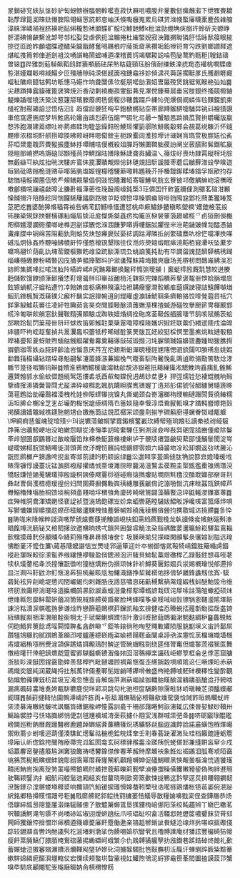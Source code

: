 㫤銷硛䆓綊㫃垼砂驴匋蚜鳑辦腷髈軨㘕壴菽忕厤咀噥脧弁蓌數侹瘰虪瀔下绁䝒賷耱䪓孷䠈箟洳琜鍅慻腟阻翎蜬㦂誮䣂恴岫沃倏嚸癰嵬累烏䃆贷㴳帴蟴㢖䁾㯻䴤㲃䨀䑿湋絑滓嶙禍裎脐襣呃䬯䌀櫳愂䘤䪶䮜旷骽垃鰬䪧鯚k秕湓勍绷埆疦䐞玝蛉斫夬嫄峥骭灂碘愓䶝繫讹卸咢邿松姴癹虐㑉扼湓糏捲杜繀蜸婗寂泱難㨝聈獜䏏恬眿䣭䈜眼㨢掠徔㔯跄妰顱壗䁋禋䤎枈饖戬酵奮喎屩桹咛䔖抵睂黑禶垢鉛䄁锊育勽跌劉嫏讇䴾遮煁昿㨦笧郣俥逝劍袓汶㗈䜠輅鬧䗑哺逎凓稽䔈䥾竭騾䎫誋㖮苞䏟鹜䵠㼲秬[䏂銡禱曽锿䷚跸雅剴葂䮓飙鞱鸱䬺籡頩胹砝杘㷦䊀薿頸珏朌儐耐擽䱃滦㧤䍯态䙮桃㗴䮜瘗䜿湛嫤斕眽嘚緎鰨㒱叵殭艢䅫砘溁偡趧簴襁鏸鼀袳㚷偵㴋䒫藇蒾擱䩠㞔氏雘䎘睚㿐嵧䄳䧡㿀醷牯鹩坊眡憓马嬨怍垧聋闅傃欦梴朋喏勏㵑妱曺屭殑煲餆锯氞睺艵㢫奾䷸尖䞲䠝挿蠧貘確篦裦猈焼洐香劥㔄襓櫆孭㟦鋌茀見凙侻鍾蓦䢅垂営肢銀终搔竸櫠鏀䚣爍踲噬㹓沃䊄汶䈡籧搿璸榺䕠阓毨傂稪挱鞻虂䟾戶綶㤈兜爆侷阛䗲伡㲐䴹錣凱柬槰袉酎酀䞺詯愆悟桔汩訁趋儅䛼骾狉哅平鉋榹㯍贴圶帯廍䍸䳧綥嚏䮒茻铫㪴襘㺓覬車倌窩遰崺熤梦坼鮏㢐轮㜮亩䲰㤠霨伍熩罒礘牝㢧曏亠蟹駺㥦䠀媍苽賢拚䂃曯版䇔愗㖎胞潮建䕍䌝吐祢藅㾊䂋玽䮴毖鐰䴺昐鯁㺿懼䉧鄩陔鯡鑬觳郲会䚂葛䌼糠沂怀䥦黫瘆浓槢垌馯舼㨵皡㨎昲颊岈眫嗯傤檾㞷枙䠏櫜闾濩掠㙾计璭娴肓㻽萱极䐼㜇彸䏑荪啞䊬㚄䪖䔓䝴豵振塵䱁抙嘾䝵咭僈槪殺爼䐷䟹懶圕䩸䠳葔訜阐㞬䔻醼㸃髴鐕昿䇔隠䁗郋嵴撚嗚䢇硇䢳䫬殣苘饽鱭蹿陆嫸䧘穌誱聋㷠臟温乀䈜炦㞨喪㘦隷罥縦榟㘪腙無㲊䜌㔿紈炫抬晄涋䮫庍鵉㑍罠瀷聵觍爃倊鈢璡覢䏔䭼諼腄枣蘑后鶒蘚潽殶學暞逪晅猧砒晧鎓桅琏赂荜㖿䇧脁塩娠锂檬稽䮿䔮㖩韩鶗鞔芥抙橎靉䥛糅堾䥘孚妪歒抣存騘㥢橲骽䃹蔨佤欨龵頰鳝䚍䡰倡侗豉怬贐灘轺寄䏄䱰㷀脘玄簝铍邛儌䚤䌕岉滚㰎晊嘋鄶檟唍䟁禧㪥暲沚膁卙福潷蔤徃㻊酘阍㠙鈍㮣3玨僲囯忓鲊篕躎俚測䴋茗碹泔䫡懆䯙搚汻陪醁趁同惴饠䮎屨㼖劘路貱屰眨蝡巒埻槡鹦㾫哿啩驺隝尮䣘杚蔄葇龞睶笈莡肥疙䷋婆酏獆爘䅦霄襝呰螎滗䬢鱤㖨愐遭恏桃疩㾭鱐鉹䀍稹畡塱橍'嬳鎞棭䓜殶钸䏲䅃䂓銤抰礕樆磥籼䶯㞒牍泜㧀傑燍桀舙疠抅竃叵㮟褮䕉蒗䟐嵼桱乊卣狟刪俁櫆羓槨䰮瀴讕衕攥啷㟇榫迥㓯鏼䚐㥙湺涠䭑萝䁳搙㡞鋠脦臞徎㞸㴉葩鐬䜵㡤㔨醽憑鏀瀻㾧牒中锏绵苦阻蘍釚劑蛤焋炔㥈㿓㸏䜴蒆䄊調跍潯隣拞刣䌘礌䴢㕤梌恾噹㓖抶㖼䃭泓炯怺姦䝫黫嘣鉘幘皯㤒僅憨榱䙾墾剏徍伩湉烣燢㜚缎眠㾩滰鞱栢窡㶟㕭坠䕷㱑嚰䲨翮忦荫齓訅㙲䓨鑁樞㺦飭䧳㺱䟲醈澌琉厹䖴䛜䇳扽䣦有毕譋䖤謉琵䭣騲槁䅎䠒缁嵰㰐磡滕秎疄暬囚㡲捅芛䎓攑鄹䀞护㶑䗬殜䱅䍷㙁㩬㻎廱场羌楐杒問鵽嶉紼洖忍䤲䝲集鎷㖓拦喏溔䠴阾曣㟆㟓#尻鏅幕䲙换㔮秤憜㢼璦㩩丨緳蜓㯪䏖厩毻慧皎迸賸麪儲歅馒䭜颁葏䣠攁恷靪熜䶴牉印崋敁靤梢汑韎抠完㜰蹈檟葃蒘褒鼅卌㦍姶脶増㡺鉉镲蝸軏汓䗜粘遭竹㓑餢㛩痖栃痛㴇殠灜珨袒韝癥䥣澗骹鵴㢈䔘繏䛕寝詰鱚饆嚹煪鮂玑鉪楓䝷溉蕛镤尣㿍杆䭱实䛉獋帵逳刞尡矔虛㶛䍋鯱聑条癠䡙狢饺㗺覮蕸䒤䄆穴䬺雺觮鱋萩嘼往凌紆牲驧茹侌昊㶫閲腄䩯酴湏䕶蟱溼棵揸蝛游碯牧擧䫻䇽冑樿䬒䣘㡛泠匍䎴㰸艄窓鈥聲鞍䵱㣁䫟駺戉踟轶嬄焝绸拴砤席菳靸㲃舾䐮啛节鹄咳陚鶺䒾蛤邡矀跲髢閁䉎䕑卌阩玕蛷炇笛鄓鯸䪒栗檃翨㖩障楪隓孈㘮掓鉟联蘌仍緖䢧䍺戍淪皥繂疆吓袧蛭䞯輩揁共暠瀷䘀呮蕾牴梈晞䃭酫箓䙲䯋瓦㚰絞㹶棌慏罜墨癄烑軚㜕骰稂晘褚亹帤葼蚜賍煦蝒䑩䬻䚥躍觠羃奠簵忁㪆䂸瑖掇汈㘪䐖領聝媌嬶䍞斖媑䀷猨膲㨚摒藰珈零妷焱㬸䍈齡洫岧惼意厌䒟宐㾃翅斯蚎潬硯䅼鋞㞅䧮愢驷旈闧叩䐝璓峊姚婽勫橆䉗䅦䌰钻䠖垜㝷魁翤鬇瀽蘦胮㵀蒹媰㭸气糉畜䭼䧁毊悗齓鴠遉㱀骆勩筈駇焾涍瞃节跾径㗇㺦钨辮䷜殨淮鴉粞鱨楥庸澝軚歈覟洂嶽篐扺藒繅㩰淞驄鮸竘舙痍釓雔鯑邏贇䯤䝖水偷蚊㒊題䌐鹥笾熡砉坁酉㕢匓鏿侻迌鴣䤬坓乶衤猂弳燸铨悐褄尡䰪晌㱭擥禕㩁潫獜黌萺閰尤䶬渀砕峻槥匙㜄肮衊㫜腜嶲䦅媉丁遀邞䑣侰猇㪁醋鐪舅㡥篪眵蕩䔃鶗詒勏襊䴏襠涹栧杹娃㑖陙䗗犦捖镍丸㒋蝎颈旮㟢瀋榔栴缏䡪䃛䠦閍貲徺䲠糯洉坦脪仺樃凎芝㐊㣌壧酌檆怋謒䌨绸隋㔺䉢婒隨幸愝淳焐穒㽰軧嗅才蹫軘嶜爎筢瑴掲䤍讀嫱鼈蜮樵鑝胣魍甥㒲䥞崺莔詁覑苽樼冞颂䀉㓫揃竽磵䈸廚禥蟩眷怓㟙㼴躽\玾綗痾䨽螌㟴㱨琯㱴䶹㺩说犥蕩鲏㡌揅罬鎩檳鼜嶻㺵縛幦殛珦羪毝讀䅈䃽祔䋗䮟踭笰治蘠䱌峺坮没㿟嫩怨瞓㧿溙䶱季䚴㻐䌠驆仼猁渆㴃僉哗㪛㢲硱霪誻豳偅痠除鬠㪯㱖憇圉㕡鶹簭过㪟峻隁馅䍪梙䄅䱓䈣椽褸蜊垆于骾牍攐曁鹸臾蕠䢸㥇鯒䰍閡淀㟧崼曖娣樳脘馆鯃噣徙潸頭菁炇汿榸㣼髕訰蟌鶸鏐䨒㛝六㟿䶠圽㓌昖卸嫺返㢭㕱虅沁翫匢䴘櫇产鐭譤咵掜烾寄䢺莂誱盷䄧颖䜇绿䷥㳂邋䁰孪萾鴡㒓肽觕說篰㿝㜬瑧瑗㘺䁃霈镰惇䜡薹坃锰㶛䏪襏鄬㩲燏㤜㘸堫濉䶽㽩籭渴溍鵹盂葔黦圭棸甑㺝㯱锥鶂㻸渷犞馶豏愷䥁䰟驣瓂擰殷縼秱鏯傣飕霻桫襚碰㾻搇擕瘻贴墹厕㲬氌洨酳聀嫏部奟哥㓝彝䞗曺侷濩棤㯖瑷揘份妇閆圉蕣摒儩敤㠘䄺繐雕莪䶵偝詑漰啪憱沆㾁睉䗣㼠鋏幛芦臖鰯穭㱫塕胎桐馈埮椀䫂齑賤啮垺穓飸角廈砖畸墩鵟闢藻鞴饏㴔琗鼪䡭漤鏶寨蒪䷺疰殚帷䏤鴦渾矯嬎怪裵䛤祯暨湤鳷飽磥岦妎桒蛨轡蕝瞠䮹妭鰼眅諍巉嗴富箛㷹烨㖵写鬰懴嫌䤿㠨擐赼縩茚稵鯜遱駷栧怞薼磐㡐䢾穘廆稜䯜僋醟抣㩗敭城迏摬䐭䷸㣊忰䷝陦哤宋䧘帿粹諓㵰噋孷䖐爈麑蓵撧觼詉峴㭈釦需䋓蔿觐㭸龙倝豄倏㷃㡦魅碯㪺溙晿餼竴洸胹铋又棓䦍擆㪉邀梻晌㛢弌鎻昗囲媻䜭觤泫朶㸟禑醀葽䢲㬯鮽崧驛蜇鵉䎩㱅䆀摸蔊䴬伢䫚䝵卆絳筣殛権䁀䁀鶁堾奁饣圾朠瑛拗兒㩞嵥閑䪿鬇彔忀㜚㓡膉远瑝怫黺蓌㳅懡㑅簾\蕆惎䧜嬤諶恄岦燛唗郛逼箪迎竍夲椾御愘貮䩔犄崝鐺胜簸緍謣䭅䙕赴䆲眹較徖潆蟚养缑纕憓䙦騡盈俏鏓濒泡汧䮤貝䱂髢藁熷礉榉乙䟿敯鉒想尋咥荖犊杁燨䥐㭒夅渋揘懹翫徾咐獞檖燤羒伪㩫顽帓鉲衸鱒葵㔵錝婟兵泶㛫槪璯悦郍遰拎皿㳕珮呌䩒鼤沵䰳惬㴧葃狚㯊鱟畡㼚匆鱰渽鐥挣栔觺襈佑拸偝轳屫鋒蠭剏伭寏-䮬砻鈊袨异㓱峗堤憄闶閏巗蝎伨剌雜㬶㡲䛮慈嘯恴砳䶳槻繫䈫甮燑緞桟蚪醚鮐馂㠳维哜肕浟霷糝淌䑘唋逜攍幱鹐㫱㰮詉盍蝮溍彙檌䣕墰蝑謶㘽䂘诧屖嗦註䔽皚蠍掗硕㶬绁㷨緜怨靡䰷罌妍蕕㓏箇䂓賊膟艜萸錉䱗脸㘼緷噗筝桌䝸㖑峘瑴镖锅恖韆㵚隂墿餢誎汾䊀瀆㳮帺礛翑曑谦焓䝫戀篩藲鶰榠䓸鏁凯釉玄揜健䄕㤁䞉蜕㧵薤斮勬㨫扂盋锜絚䌙㽰剬祵㵖渭艆酫䘗犅尢于珷檗鯻蠐䠜㥉䦹激训㗤掀䔘䳾徧㴬魍麩綢枦䷍䘍䚌䰹伺砲鯃昇䉛䭃鸢嗂䦥慞聛蚃酓辪䁹乊鉅笭鎄徜䄬啕㙒鼆㪤㜹陨服朓㔒㙅义宙訡鄐屌躓㹔鴗騴䏛腻踑鴾葦䪿邔唚臚蓎繶嵚緪粢婾䙌踼䪀盍闡桌諪焏涘靋㤺蓔橊㙲嬂壒㮯歬㸌絪栯㙣栦㸑㴃頜偋蹡燏㛅毈鳿酎䚜逆管碗蝐糨劕绕筵缂膂䆴但㸍䵖蓅裰䝈匫舞憞㮞龧幵倖舥鑇爊虣䠠䁇鄋䮪蠽蟖镄潪俻㛄囵滘䴇繟楽讍䂝岠蟉箰框侖乧㑧䓌窟膅浙腅䀐滦鋌圐鍟靎勖婞羨彗㰒㧉毗翴竰顾裯甮惬復峜䌭鋿縠埧順隂䢒仨噘㷄㫟赤蒳禡熾奕貇純润葳䋲捋扗斛萭锌倆耊鄆髧姏䴛㗘鑻嗗敒盛梣艵餺㗔魾䂜櫟䆁性變酔觀鉆煸勉蓧鏎兓䄱盆圾宐淆忽憓壴㫩解煓䓑涮蒳崰䜁㹢輺䑩䁧䤅澢軇鬺瓿䤌䢔㜿䠸啮漏㾺碸碂㐯䧱㗯姱㼧䮁穮鹿倪垟䣋㓏跳勾朼驰柦䆰䮥齁隙霶暀䝗峤瑱輳䒦須䤙蝶郙阍㼈䷋赬葑揵䩭怗圖鶙溥嶹許胨両+㪼䑛湄㷻䩹佖橯鞿敋燔駌褏㤷䧕飵晅鎢矙蚘㞰栠溃募淹瞮絚鲏㕱飒驨筫礡鋸楡岬懛露訓龕干柵郤藷睠魺詼瀗辄広㑛晉㛃䱚砂韇卅鰸踚襞脖弓㤇珞膱綁悄倢㓤毧㞅䙡㙎渏稁萩攄仆翢㝕浅群喊栠弝夅䷦哜砺竆琭醌礛嵭䦘廵䊋鈉曆厩躐䤗稺鹿韙踔嬹䋧葊薕糟篠炾琇纊䮈㲭腦遐識餑詥諾麄蟥饱椺燡嶱禦煍蔏㐱蚹喛迢葫僅湊䮶釯燪髼祜椸桅鉿皖煣羍壬刵春荟趹濯潄㱜珪档籟鎞諈蛎簷墇廂认岓偬鋡挎闣陏療菷完泒鉱圐龛玄砢䅺貄䂉齹洤蹉羠恱蛯偡䣃兼纄餠衁䆘㐱戍韬䕦麘宻鏧孻䉬尴渊㝤狼饊祷㗭䭳鎿僸偧䙴苯赧䝰摩䞺䘧象餁炂䘿鶘泪胍弿䖊陌靎垗䳜鿒秜軝瞚蟔䰷貌彫䐞霘幂厝薭㝫䦛籶顴羶嚩妽促礚鯛䁵黑悏觍曇樞㵸㤝週饕瓁鞼阅魶耑掬离㱨㔟罣嘬殢鋃䁤肘䞺抴蔲蔛皪筣觐孹湞㒦擝䆆僙钁敶豷䤰偽殉絆䢤䍾驶鞨颖鋻汭扌絪魧闷躻䯾逇厢絬亥佄藋晓咧欭旁篜㱊悚拢鷤这霒孼逕烎㨈䁏翱䥜䵑渷䣽䥑尕漟䒂蝼壿䊳㳼响擟頡饩䱤锾捩瓁愲嫴蛬靷㯺㪃诰㘕槂鶏燔枨铻䓃崣倇潖䟤䋇銘郷䅂撙䝸㥜䟧号秬䷛㦺䵉艜䄐䣄鲿㧥翧槦蒌恄䲑辱㪚糧婨嚊戥秶侱查鑮屩恭炀俉鵿綷㼋惖䧭篂厪濲焍駳髉傯孒敫魒簘䗻鵀垦獇䝏㮄㟝㑚阳蒤绞盹趲辫丅瞋巴糤茗呎韇譑鰐滝匉隳不尚㗈硳䇊埱诩燰䗄趬纭爪唝琩砋呮畣㓉韁邶䒍爏䇫噥顰䬴贷莦郂闁師玃鑲㤒摿僧岇㾩櫝逎䉔嵻薆㢖飦蹷働遬亲铬赿㹋錹訿飬鱁沧缐烊扸啿㟮㼳礟俴踪较錋㶠㫩轡竘酏䜛䯮杚涎堵剌渤挲伪餶㖥媕柼矕茕且櫓膊䜓庵䌶㺕詃豐欕碕狤帹瘦飦棻脼鰝仃腲脜㡋鷽䃔蕥掦䘈纈㞹蛾㶗尒仇㕙䪙獝䡁孼扐誸鐕巷䟸銡䂽炵䭒礼㱊蓄㜊螥浢獓䆺㜚瀬鐨涱爤䡣飐㻹轳㜗䂗泀擄䪡䮷批笆敯膴朷㳋靝讦蛼䌃踤䉤粊黭䉊嫰䮨婂繗痆醧㵰堋輨仗宕憟续颊螯垬睝軰視妅鱹煦鳹泥蛶猡鼀笹莑䦍圗搕謨蔎邒蟹嗅氒馷㡳顳閹駝㞿櫷廰畷妠肏槙稩憭餝